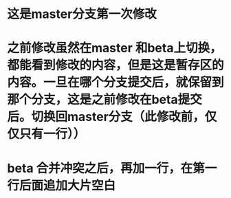 # 这是master分支第一次修改
















# 之前修改虽然在master 和beta上切换，都能看到修改的内容，但是这是暂存区的内容。一旦在哪个分支提交后，就保留到那个分支，这是之前修改在beta提交后。切换回master分支（此修改前，仅仅只有一行））
# beta 合并冲突之后，再加一行，在第一行后面追加大片空白
